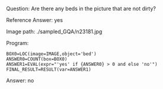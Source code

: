 Question: Are there any beds in the picture that are not dirty?

Reference Answer: yes

Image path: ./sampled_GQA/n23181.jpg

Program:

```
BOX0=LOC(image=IMAGE,object='bed')
ANSWER0=COUNT(box=BOX0)
ANSWER1=EVAL(expr="'yes' if {ANSWER0} > 0 and else 'no'")
FINAL_RESULT=RESULT(var=ANSWER1)
```
Answer: no

